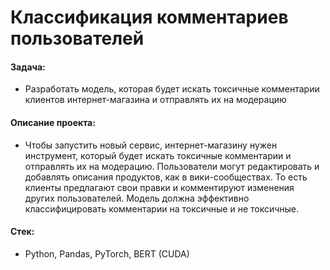 # Классификация комментариев пользователей

#### Задача: 
- Разработать модель, которая будет искать токсичные комментарии клиентов интернет-магазина и отправлять их на модерацию

#### Описание проекта:
- Чтобы запустить новый сервис, интернет-магазину нужен инструмент, который будет искать токсичные комментарии и отправлять их на модерацию. Пользователи могут редактировать и добавлять описания продуктов, как в вики-сообществах. То есть клиенты предлагают свои правки и комментируют изменения других пользователей. Модель должна эффективно классифицировать комментарии на токсичные и не токсичные.

#### Стек:
- Python, Pandas, PyTorch, BERT (CUDA)
